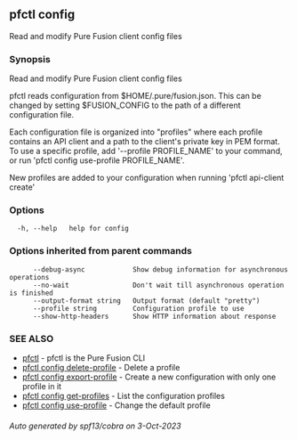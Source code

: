 ## pfctl config

Read and modify Pure Fusion client config files

### Synopsis

Read and modify Pure Fusion client config files

pfctl reads configuration from $HOME/.pure/fusion.json. This can be changed by
setting $FUSION_CONFIG to the path of a different configuration file.

Each configuration file is organized into "profiles" where each profile
contains an API client and a path to the client's private key in PEM format.
To use a specific profile, add '--profile PROFILE_NAME' to your command, or run
'pfctl config use-profile PROFILE_NAME'.

New profiles are added to your configuration when running 'pfctl api-client create'

### Options

```
  -h, --help   help for config
```

### Options inherited from parent commands

```
      --debug-async            Show debug information for asynchronous operations
      --no-wait                Don't wait till asynchronous operation is finished
      --output-format string   Output format (default "pretty")
      --profile string         Configuration profile to use
      --show-http-headers      Show HTTP information about response
```

### SEE ALSO

* [pfctl](pfctl.md)	 - pfctl is the Pure Fusion CLI
* [pfctl config delete-profile](pfctl_config_delete-profile.md)	 - Delete a profile
* [pfctl config export-profile](pfctl_config_export-profile.md)	 - Create a new configuration with only one profile in it
* [pfctl config get-profiles](pfctl_config_get-profiles.md)	 - List the configuration profiles
* [pfctl config use-profile](pfctl_config_use-profile.md)	 - Change the default profile

###### Auto generated by spf13/cobra on 3-Oct-2023
